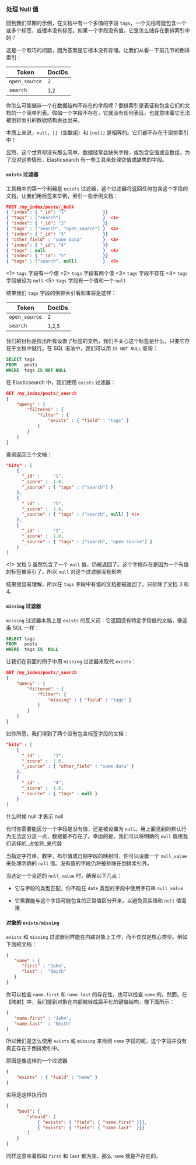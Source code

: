 ### 处理 Null 值

回到我们早期的示例，在文档中有一个多值的字段 `tags`，一个文档可能包含一个或多个标签，或根本没有标签。如果一个字段没有值，它是怎么储存在倒排索引中的？

这是一个取巧的问题，因为答案是它根本没有存储。让我们从看一下前几节的倒排索引：

| Token         | DocIDs |
|---------------|--------|
|`open_source`  | `2`    |
|`search`       | `1`,`2`|

你怎么可能储存一个在数据结构不存在的字段呢？倒排索引是表征和包含它们的文档的一个简单列表。假如一个字段不存在，它就没有任何表征，也就意味着它无法被倒排索引的数据结构表达出来。

本质上来说，`null`，`[]`（空数组）和 `[null]` 是相等的。它们都不存在于倒排索引中！

显然，这个世界却没有那么简单，数据经常会缺失字段，或包含空值或空数组。为了应对这些情形，Elasticsearch 有一些工具来处理空值或缺失的字段。

#### `exists` 过滤器

工具箱中的第一个利器是 `exists` 过滤器，这个过滤器将返回任何包含这个字段的文档，让我们用标签来举例，索引一些示例文档：

```json
POST /my_index/posts/_bulk
{ "index": { "_id": "1"              }}
{ "tags" : ["search"]                }  <1>
{ "index": { "_id": "2"              }}
{ "tags" : ["search", "open_source"] }  <2>
{ "index": { "_id": "3"              }}
{ "other_field" : "some data"        }  <3>
{ "index": { "_id": "4"              }}
{ "tags" : null                      }  <4>
{ "index": { "_id": "5"              }}
{ "tags" : ["search", null]          }  <5>
```

<!-- SENSE: 080_Structured_Search/30_Exists_missing.json -->

<1> `tags` 字段有一个值
<2> `tags` 字段有两个值
<3> `tags` 字段不存在
<4> `tags` 字段被设为 `null`
<5> `tags` 字段有一个值和一个 `null`

结果我们 `tags` 字段的倒排索引看起来将是这样：

| Token        | DocIDs      |
|--------------|-------------|
|`open_source` | `2`         |
|`search`      | `1`,`2`,`5` |

我们的目标是找出所有设置了标签的文档，我们不关心这个标签是什么，只要它存在于文档中就行。在 SQL 语法中，我们可以用 `IS NOT NULL` 查询：

```sql
SELECT tags
FROM   posts
WHERE  tags IS NOT NULL
```

在 Elasticsearch 中，我们使用 `exists` 过滤器：

```json
GET /my_index/posts/_search
{
    "query" : {
        "filtered" : {
            "filter" : {
                "exists" : { "field" : "tags" }
            }
        }
    }
}
```

<!-- SENSE: 080_Structured_Search/30_Exists_missing.json -->

查询返回三个文档：

```json
"hits" : [
    {
      "_id" :     "1",
      "_score" :  1.0,
      "_source" : { "tags" : ["search"] }
    },
    {
      "_id" :     "5",
      "_score" :  1.0,
      "_source" : { "tags" : ["search", null] } <1>
    },
    {
      "_id" :     "2",
      "_score" :  1.0,
      "_source" : { "tags" : ["search", "open source"] }
    }
]
```

<1> 文档 5 虽然包含了一个 `null` 值，仍被返回了。这个字段存在是因为一个有值的标签被索引了，所以 `null` 对这个过滤器没有影响

结果很容易理解，所以在 `tags` 字段中有值的文档都被返回了。只排除了文档 3 和 4。

#### `missing` 过滤器

`missing` 过滤器本质上是 `exists` 的反义词：它返回没有特定字段值的文档，像这条 SQL 一样：

```sql
SELECT tags
FROM   posts
WHERE  tags IS  NULL
```

让我们在前面的例子中用 `missing` 过滤器来取代 `exists`：

```json
GET /my_index/posts/_search
{
    "query" : {
        "filtered" : {
            "filter": {
                "missing" : { "field" : "tags" }
            }
        }
    }
}
```

<!-- SENSE: 080_Structured_Search/30_Exists_missing.json -->

如你所愿，我们得到了两个没有包含标签字段的文档：

```json
"hits" : [
    {
      "_id" :     "3",
      "_score" :  1.0,
      "_source" : { "other_field" : "some data" }
    },
    {
      "_id" :     "4",
      "_score" :  1.0,
      "_source" : { "tags" : null }
    }
]
```

什么时候 null 才表示 null

有时你需要能区分一个字段是没有值，还是被设置为 `null`。用上面见到的默认行为无法区分这一点，数据都不存在了。幸运的是，我们可以将明确的 `null` 值用我们选择的_占位符_来代替

当指定字符串，数字，布尔值或日期字段的映射时，你可以设置一个 `null_value` 来处理明确的 `null` 值。没有值的字段仍将被排除在倒排索引外。

当选定一个合适的 `null_value` 时，确保以下几点：

* 它与字段的类型匹配，你不能在 `date` 类型的字段中使用字符串 `null_value`

* 它需要能与这个字段可能包含的正常值区分开来，以避免真实值和 `null` 值混淆

#### 对象的 `exists/missing`

`exists` 和 `missing` 过滤器同样能在内联对象上工作，而不仅仅是核心类型。例如下面的文档：

```json
{
   "name" : {
      "first" : "John",
      "last" :  "Smith"
   }
}
```

你可以检查 `name.first` 和 `name.last` 的存在性，也可以检查 `name` 的。然而，在【映射】中，我们提到对象在内部被转成扁平化的键值结构，像下面所示：

```json
{
   "name.first" : "John",
   "name.last"  : "Smith"
}
```

所以我们是怎么使用 `exists` 或 `missing` 来检测 `name` 字段的呢，这个字段并没有真正存在于倒排索引中。

原因是像这样的一个过滤器

```json
{
    "exists" : { "field" : "name" }
}
```

实际是这样执行的

```json
{
    "bool": {
        "should": [
            { "exists": { "field": { "name.first" }}},
            { "exists": { "field": { "name.last"  }}}
        ]
    }
}
```

同样这意味着假如 `first` 和 `last` 都为空，那么 `name` 就是不存在的。
